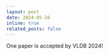 ```yaml
---
layout: post
date: 2024-05-16
inline: true
related_posts: false
---
```


One paper is accepted by VLDB 2024!
